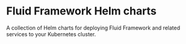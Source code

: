 # Fluid Framework Helm charts

A collection of Helm charts for deploying Fluid Framework and related services to your Kubernetes cluster.
